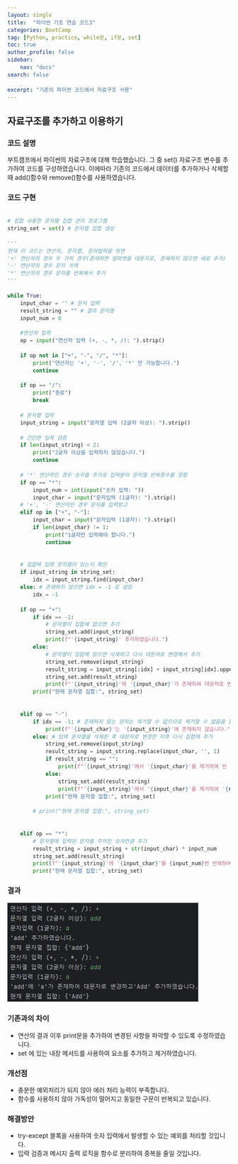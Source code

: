 ```yaml
---
layout: single
title:  "파이썬 기초 연습 코드3"
categories: BootCamp
tag: [Python, practice, while문, if문, set]
toc: true
author_profile: false
sidebar: 
    nav: "docs"
search: false

excerpt: "기존의 파이썬 코드에서 자료구조 사용"
---
```


## 자료구조를 추가하고 이용하기

### 코드 설명 
부트캠프에서 파이썬의 자료구조에 대해 학습했습니다. 그 중 set() 자료구조 변수를 추가하여 코드를 구성하였습니다.
이에따라 기존의 코드에서 데이터를 추가하거나 삭제할때 add()함수와 remove()함수를 사용하였습니다.

### 코드 구현 
```python

# 집합 사용한 문자열 집합 관리 프로그램
string_set = set() # 문자열 집합 생성

'''
현재 이 코드는 연산자, 문자열, 문자입력을 하면 
'+' 연산자의 경우 두 가지 경우(존재하면 알파벳을 대문자로, 존재하지 않으면 새로 추가)
'-' 연산자의 경우 문자 삭제 
'*' 연산자의 경우 문자를 반복해서 추가
'''

while True:
    input_char = '' # 문자 입력
    result_string = "" # 결과 문자열
    input_num = 0

    #연산자 입력
    op = input("연산자 입력 (+, -, *, /): ").strip()

    if op not in ["+", "-", "/", "*"]:
        print("연산자는 '+', '-', '/', '*' 만 가능합니다.")
        continue

    if op == "/":
        print("종료")
        break

    # 문자열 입력
    input_string = input("문자열 입력 (2글자 이상): ").strip()

    # 간단한 입력 검증
    if len(input_string) < 2:
        print("2글자 이상을 입력하지 않았습니다.")
        continue

    # '*' 연산자인 경우 숫자를 추가로 입력받아 문자열 반복횟수를 정함
    if op == "*":
        input_num = int(input("숫자 입력: "))
        input_char = input("문자입력 (1글자): ").strip()
    # '+', '-' 연산자인 경우 문자를 입력받고
    elif op in ["+", "-"]:
        input_char = input("문자입력 (1글자): ").strip()
        if len(input_char) != 1:
            print("1글자만 입력해야 합니다.")
            continue


    # 집합에 입력 문자열이 있는지 확인
    if input_string in string_set:
        idx = input_string.find(input_char)
    else: # 존재하지 않으면 idx = -1 로 설정
        idx = -1

    if op == "+":
        if idx == -1:
            # 문자열이 집합에 없으면 추가
            string_set.add(input_string)
            print(f"'{input_string}' 추가하였습니다.")
        else:
            # 문자열이 집합에 있으면 삭제하고 다시 대문자로 변경해서 추가
            string_set.remove(input_string)
            result_string = input_string[:idx] + input_string[idx].upper() + input_string[idx + 1:]
            string_set.add(result_string)
            print(f"'{input_string}'에 '{input_char}'가 존재하여 대문자로 변경하고'{result_string}' 추가하였습니다.")
        print("현재 문자열 집합:", string_set)


    elif op == "-":
        if idx == -1: # 존재하지 않는 문자는 제거할 수 없으므로 제거할 수 없음을 알려줌
            print(f"'{input_char}'는 '{input_string}'에 존재하지 않습니다.")
        else: # 입력 문자열을 삭제한 후 대문자로 변경한 이후 다시 집합에 추가
            string_set.remove(input_string)
            result_string = input_string.replace(input_char, '', 1)
            if result_string == "":
                print(f"'{input_string}'에서 '{input_char}'를 제거하여 빈 문자열이 되어 제거하였습니다.")
            else:
                string_set.add(result_string)
                print(f"'{input_string}'에서 '{input_char}'를 제거하여 '{result_string}' 입니다.")
            print("현재 문자열 집합:", string_set)

        # print("현재 문자열 집합:", string_set)


    elif op == "*":
        # 문자열에 입력된 문자를 주어진 숫자만큼 추가
        result_string = input_string + str(input_char) * input_num
        string_set.add(result_string)
        print(f"'{input_string}'에 '{input_char}'를 {input_num}번 반복하여 '{result_string}' 입니다.")
        print("현재 문자열 집합:", string_set)

```

### 결과 
![image](/img/python_pratice3_result.png)

### 기존과의 차이
- 연산의 결과 이후 print문을 추가하여 변경된 사항을 파악할 수 있도록 수정하였습니다. 
- set 에 있는 내장 메서드를 사용하여 요소를 추가하고 제거하였습니다.

### 개선점
- 충분한 예외처리가 되지 않아 에러 처리 능력이 부족합니다.
- 함수를 사용하지 않아 가독성이 떨어지고 동일한 구문이 반복되고 있습니다.

### 해결방안 
- try-except 블록을 사용하여 숫자 입력에서 발생할 수 있는 예외를 처리할 것입니다.
- 입력 검증과 메시지 출력 로직을 함수로 분리하여 중복을 줄일 것입니다.